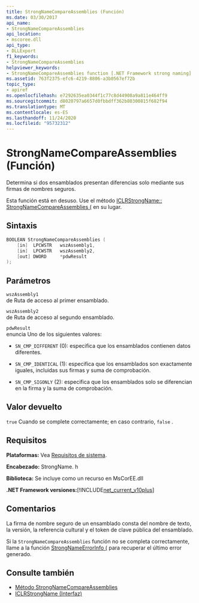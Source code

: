 ```yaml
---
title: StrongNameCompareAssemblies (Función)
ms.date: 03/30/2017
api_name:
- StrongNameCompareAssemblies
api_location:
- mscoree.dll
api_type:
- DLLExport
f1_keywords:
- StrongNameCompareAssemblies
helpviewer_keywords:
- StrongNameCompareAssemblies function [.NET Framework strong naming]
ms.assetid: 763f2375-efc6-4219-8806-a3b0567ef72b
topic_type:
- apiref
ms.openlocfilehash: e7292635ea0344f1c77c8d44908a9a811e464ff9
ms.sourcegitcommit: d8020797a6657d0fbbdff362b80300815f682f94
ms.translationtype: MT
ms.contentlocale: es-ES
ms.lasthandoff: 11/24/2020
ms.locfileid: "95732312"
---
```

# <a name="strongnamecompareassemblies-function"></a>StrongNameCompareAssemblies (Función)

Determina si dos ensamblados presentan diferencias solo mediante sus firmas de nombres seguros.  
  
 Esta función está en desuso. Use el método [ICLRStrongName:: StrongNameCompareAssemblies (](../hosting/iclrstrongname-strongnamecompareassemblies-method.md) en su lugar.  
  
## <a name="syntax"></a>Sintaxis  
  
```cpp  
BOOLEAN StrongNameCompareAssemblies (  
    [in]  LPCWSTR   wszAssembly1,  
    [in]  LPCWSTR   wszAssembly2,  
    [out] DWORD     *pdwResult  
);  
```  
  
## <a name="parameters"></a>Parámetros  

 `wszAssembly1`  
 de Ruta de acceso al primer ensamblado.  
  
 `wszAssembly2`  
 de Ruta de acceso al segundo ensamblado.  
  
 `pdwResult`  
 enuncia Uno de los siguientes valores:  
  
- `SN_CMP_DIFFERENT` (0): especifica que los ensamblados contienen datos diferentes.  
  
- `SN_CMP_IDENTICAL` (1): especifica que los ensamblados son exactamente iguales, incluidas sus firmas y suma de comprobación.  
  
- `SN_CMP_SIGONLY` (2): especifica que los ensamblados solo se diferencian en la firma y la suma de comprobación.  
  
## <a name="return-value"></a>Valor devuelto  

 `true` Cuando se complete correctamente; en caso contrario, `false` .  
  
## <a name="requirements"></a>Requisitos  

 **Plataformas:** Vea [Requisitos de sistema](../../get-started/system-requirements.md).  
  
 **Encabezado:** StrongName. h  
  
 **Biblioteca:** Se incluye como un recurso en MsCorEE.dll  
  
 **.NET Framework versiones:**[!INCLUDE[net_current_v10plus](../../../../includes/net-current-v10plus-md.md)]  
  
## <a name="remarks"></a>Comentarios  

 La firma de nombre seguro de un ensamblado consta del nombre de texto, la versión, la referencia cultural y el token de clave pública del ensamblado.  
  
 Si la `StrongNameCompareAssemblies` función no se completa correctamente, llame a la función [StrongNameErrorInfo (](strongnameerrorinfo-function.md) para recuperar el último error generado.  
  
## <a name="see-also"></a>Consulte también

- [Método StrongNameCompareAssemblies](../hosting/iclrstrongname-strongnamecompareassemblies-method.md)
- [ICLRStrongName (Interfaz)](../hosting/iclrstrongname-interface.md)
